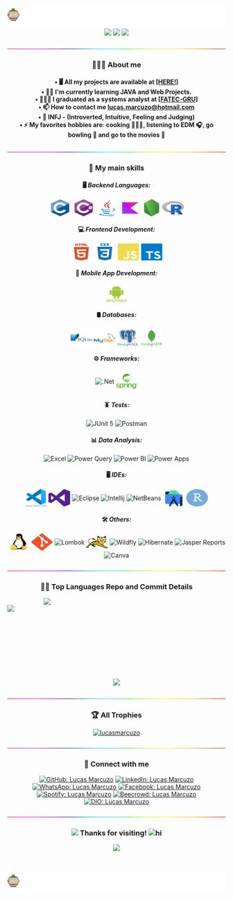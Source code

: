  <img width="100%" height="50" src="etc/bar-nav.gif"/>
 
 <div align="center"> 
    <img src="https://github.com/TheDudeThatCode/TheDudeThatCode/blob/master/Assets/Developer.gif" width="100">
    <img src="https://readme-typing-svg.herokuapp.com/?lines=Hello,+welcome!+✌🏻;I'm+Lucas+Marcuzo...;+Nice+to+meet+you!&center=true&size=30">
    <img src="https://media2.giphy.com/media/QssGEmpkyEOhBCb7e1/giphy.gif?cid=ecf05e47a0n3gi1bfqntqmob8g9aid1oyj2wr3ds3mg700bl&rid=giphy.gif" width = 80px>
 </div>
 
 <a align="left" href="#"><img width="100%" height="1" src="etc/bar.gif" /></a>

<h3 align="center">
 <b>🧑🏻‍💻 About me </b>
</h3>

<h4>
 <p align="center">
     &bull; 🖥️ All my projects are available at <a href="https://github.com/lucasmarcuzo?tab=repositories" target="_blank">[HERE!]</a></br>
     &bull; 👩‍💻 I'm currently learning <b>JAVA and Web Projects.</b></br>
     &bull; 👨🏻‍🎓 I graduated as a systems analyst at <a href="https://www.fatecguarulhos.edu.br" target="_blank">[FATEC-GRU]</a></br>
     &bull; 📫 How to contact me <b><a href="mailto:lucas.marcuzo@hotmail.com" target="_blank"">lucas.marcuzo@hotmail.com</a></b></br>
     &bull; 🧠 INFJ - (Introverted, Intuitive, Feeling and Judging)</br>
     &bull; ⚡ My favorites hobbies are: <b>cooking 🧑🏻‍🍳, listening to EDM 🎧, go bowling 🎳 and go to the movies 🎦</b>
 </p>
</h4>


<a align="left" href="#"><img width="100%" height="1" src="etc/bar.gif" /></a>

<h3 align="center">
  <b>🤹‍ My main skills </b>
</h3>

<h4 align="center">
  <b> 🖥 <i>Backend Languages:</i></b>
</h4>
<div style="display: inline_block" align="center">
  <img align="center" alt="C" height="40" width="50" src="https://raw.githubusercontent.com/devicons/devicon/master/icons/c/c-original.svg"> 
  <img align="center" alt="C#" height="40" width="50" src="https://raw.githubusercontent.com/devicons/devicon/master/icons/csharp/csharp-original.svg"> 
  <img align="center" alt="Java" height="40" width="50" src="https://raw.githubusercontent.com/devicons/devicon/master/icons/java/java-original.svg"> 
  <img align="center" alt="Kotlin" height="35" width="50" src="https://raw.githubusercontent.com/devicons/devicon/master/icons/kotlin/kotlin-original.svg"> 
  <img align="center" alt="Node.JS" height="40" width="40" src="https://github.com/devicons/devicon/blob/master/icons/nodejs/nodejs-original.svg">
  <img align="center" alt="R" height="40" width="50" src="https://github.com/devicons/devicon/blob/master/icons/r/r-original.svg"> 
  <br>
</div> 

<h4 align="center">
  <b> 💻 <i>Frontend Development:</i></b>
</h4>
<div style="display: inline_block" align="center">
  <img align="center" alt="HTML5" height="40" width="50" src="https://github.com/devicons/devicon/blob/master/icons/html5/html5-plain-wordmark.svg"> 
  <img align="center" alt="CSS3" height="40" width="50" src="https://github.com/devicons/devicon/blob/master/icons/css3/css3-plain-wordmark.svg">  
  <img align="center" alt="JavaScript" height="40" width="50" src="https://github.com/devicons/devicon/blob/master/icons/javascript/javascript-plain.svg">
  <img align="center" alt="TypeScript" height="40" width="50" src="https://github.com/devicons/devicon/blob/master/icons/typescript/typescript-plain.svg">
  <br>
</div> 

<h4 align="center">
  <b> 📱 <i>Mobile App Development:</i></b>
</h4>
<div style="display: inline_block" align="center">
  <img align="center" alt="Android" height="40" width="50" src="https://github.com/devicons/devicon/blob/master/icons/android/android-plain-wordmark.svg"> 
  <br>
</div> 

<h4 align="center">
  <b> 🛢 <i>Databases:</i></b>
</h4>
<div style="display: inline_block" align="center">
  <img align="center" alt="SqLite" height="40" width="50" src="https://github.com/devicons/devicon/blob/master/icons/sqlite/sqlite-original-wordmark.svg"> 
  <img align="center" alt="MySQL" height="40" width="50" src="https://raw.githubusercontent.com/devicons/devicon/master/icons/mysql/mysql-original-wordmark.svg"> 
  <img align="center" alt="PostgreSQL" height="40" width="50" src="https://github.com/devicons/devicon/blob/master/icons/postgresql/postgresql-plain-wordmark.svg"> 
  <img align="center" alt="MongoDB" height="40" width="50" src="https://github.com/devicons/devicon/blob/master/icons/mongodb/mongodb-plain-wordmark.svg"> 
  <br>
</div> 

<h4 align="center">
  <b> ⚙ <i>Frameworks:</i></b>
</h4>
<div style="display: inline_block" align="center">
  <img align="center" alt=".Net" height="40" width="50" src="https://cdn.jsdelivr.net/gh/devicons/devicon/icons/dot-net/dot-net-plain-wordmark.svg">
  <img align="center" alt="Spring Boot" height="50" width="50" src="https://github.com/devicons/devicon/blob/master/icons/spring/spring-original-wordmark.svg"> 
  <br>
</div> 

<h4 align="center">
  <b> 🪳 <i>Tests:</i></b>
</h4>
<div style="display: inline_block" align="center">
  <img align="center" alt="JUnit 5" height="40" width="50" src="https://blog.stylingandroid.com/wp-content/uploads/2017/02/junit5-logo-150x150.png"> 
  <img align="center" alt="Postman" height="50" width="50" src="https://cdn.worldvectorlogo.com/logos/postman.svg">
  <br>
</div> 

<h4 align="center">
  <b> 📊 <i>Data Analysis:</i></b>
</h4>
<div style="display: inline_block" align="center">
  <img align="center" alt="Excel" height="40" width="50" src="https://github.com/sempostma/office365-icons/blob/master/svg/excel.svg"> 
  <img align="center" alt="Power Query" height="40" width="50" src="https://github.com/microsoft/PowerBI-Icons/blob/main/SVG/Power-Query-Colored.svg"> 
  <img align="center" alt="Power BI" height="40" width="45" src="https://github.com/microsoft/PowerBI-Icons/blob/main/PNG/Power-BI.png"> 
  <img align="center" alt="Power Apps" height="40" width="45" src="https://github.com/microsoft/PowerBI-Icons/blob/main/SVG/Power-Apps-Colored.svg"> 
  <br>
</div> 

<h4 align="center">
  <b> 🖥️ <i>IDEs:</i></b>
</h4>
<div style="display: inline_block" align="center">
   <img align="center" alt="Visual Studio Code" height="40" width="50" src="https://github.com/devicons/devicon/blob/master/icons/vscode/vscode-original-wordmark.svg"> 
   <img align="center" alt="Visual Studio" height="40" width="50" src="https://github.com/devicons/devicon/blob/master/icons/visualstudio/visualstudio-plain.svg"> 
   <img align="center" alt="Eclipse" height="40" width="50" src="https://www.svgrepo.com/show/353685/eclipse-icon.svg"> 
   <img align="center" alt="Intellij" height="40" width="50" src="https://www.svgrepo.com/show/353906/intellij-idea.svg"> 
   <img align="center" alt="NetBeans" height="40" width="50" src="https://upload.wikimedia.org/wikipedia/commons/9/98/Apache_NetBeans_Logo.svg"> 
   <img align="center" alt="Android Studio" height="40" width="50" src="https://github.com/devicons/devicon/blob/master/icons/androidstudio/androidstudio-original.svg"> 
   <img align="center" alt="R Studio" height="40" width="50" src="https://github.com/devicons/devicon/blob/master/icons/rstudio/rstudio-original.svg"> 
  <br>
</div> 

<h4 align="center">
  <b> 🛠️ <i>Others:</i></b>
</h4>
<div style="display: inline_block" align="center">
   <img align="center" alt="Linux" height="40" width="50" src="https://github.com/devicons/devicon/blob/master/icons/linux/linux-original.svg"> 
   <img align="center" alt="Git" height="40" width="50" src="https://github.com/devicons/devicon/blob/master/icons/git/git-original.svg"> 
   <img align="center" alt="Lombok" height="40" width="40" src="https://www.clipartmax.com/png/full/255-2556400_project-lombok-logo.png">
   <img align="center" alt="Apache Tomcat" height="40" width="50" src="https://github.com/devicons/devicon/blob/master/icons/tomcat/tomcat-original.svg"> 
   <img align="center" alt="Wildfly" height="40" width="50" src="https://cdn.icon-icons.com/icons2/2699/PNG/512/wildfly_logo_icon_169793.png"> 
   <img align="center" alt="Hibernate" height="40" width="40" src="https://design.jboss.org/hibernate/logo/final/hibernate_logo_whitebkg_stacked_256px.png">
   <img align="center" alt="Jasper Reports" height="40" width="40" src="https://i.postimg.cc/9XvXftkk/jaspersoft-studio-icon.png">
   <img align="center" alt="Canva" height="40" width="40" src="https://cdn.jsdelivr.net/gh/devicons/devicon/icons/canva/canva-original.svg">
  <br>
</div> 

<a align="left" href="#"><img width="100%" height="1" src="etc/bar.gif" /></a>

<h3 align="center">
  <b>👨‍💻 Top Languages Repo and Commit Details</b>
</h3>
<p align=center>

  <a href="https://github.com/lucasmarcuzo">
      <img align="right" width=420 src="https://github-readme-stats-sigma-five.vercel.app/api?username=lucasmarcuzo&PAT_1=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&layout=compact&bg_color=050F2C&title_color=0195DD&theme=algolia"/>
    </a>
      <img align="left" width=350 src="https://github-readme-stats-sigma-five.vercel.app/api/top-langs/?username=lucasmarcuzo&PAT_1=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&layout=compact&bg_color=050F2C&title_color=0195DD&theme=algolia" />
    <br><br><br><br><br><br><br><br><br><br>
      <img width=800 src="https://github-readme-activity-graph.vercel.app/graph?username=lucasmarcuzo&bg_color=050F2C&color=0195DD&theme=algolia&radius=9&line=ffffff&point=0195DD" />
</p>
</details>

<a align="left" href="#"><img width="100%" height="1" src="etc/bar.gif" /></a>

<h3 align="center">
  <b>🏆 All Trophies</b>
</h3>
  <p align="center"> 
    <a href="https://github-profile-trophy.vercel.app/?username=lucasmarcuzo&theme=algolia"><img src="https://github-profile-trophy.vercel.app/?username=lucasmarcuzo&theme=algolia" alt="lucasmarcuzo" /></a>
  </p>  
</details>

<a align="left" href="#"><img width="100%" height="1" src="etc/bar.gif" /></a>

<h3 align="center">
  <b>📱 Connect with me</b>
</h3>
<p align="center">
  <a href="https://github.com/lucasmarcuzo" target="blank"><img src="https://img.icons8.com/fluent/48/000000/github.png" alt="GitHub: Lucas Marcuzo"/></a>
  <a href="https://linkedin.com/in/lucasmarcuzo" target="blank"><img src="https://img.icons8.com/fluent/48/000000/linkedin.png" alt="LinkedIn: Lucas Marcuzo"/></a>
  <a href="https://wa.me/5511939423376"><img src="https://img.icons8.com/fluent/48/000000/whatsapp.png" alt="WhatsApp: Lucas Marcuzo"/></a>
  <a href="https://fb.com/lucasmarcuzzo" target="blank"><img src="https://img.icons8.com/color/48/000000/facebook.png" alt="Facebook: Lucas Marcuzo"/></a>
  <a href="https://open.spotify.com/user/12186237186" target="blank"><img src="https://img.icons8.com/fluent/48/000000/spotify.png" alt="Spotify: Lucas Marcuzo"/></a>
  <a href="https://www.beecrowd.com.br/judge/pt/profile/510115" target="blank"> <img src="https://www.beecrowd.com.br/judge/favicon.ico?1635097036" alt="Beecrowd: Lucas Marcuzo"/></a>
  <a href="https://web.dio.me/users/lucas_marcuzo" target="blank"><img src="https://hermes.digitalinnovation.one/assets/diome/logo-minimized.png" alt="DIO: Lucas Marcuzo" height="48" width="48"/></a>
</p>

<a align="left" href="#"><img width="100%" height="1" src="etc/bar.gif" /></a>

<div align="center"> <h3> <img src="https://github.com/TheDudeThatCode/TheDudeThatCode/blob/master/Assets/Mario_Hello_Big.gif" width="28"> <b>Thanks for visiting! </b> <img src="https://media.giphy.com/media/anywqD5u93KuCtpPfH/giphy.gif" width="28" alt="hi"> </h3> </p> 
<p align="center"> <img src="https://visitor-badge.laobi.icu/badge?page_id=lucasmarcuzo/lucasmarcuzo"> </h3> </div></br>

<img width="100%" height="50" src="etc/bar-nav.gif"/></br>

